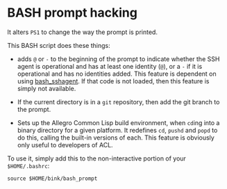 # BASH prompt hacking

It alters `PS1` to change the way the prompt is printed.

This BASH script does these things:

* adds `@` or `-` to the beginning of the prompt to indicate whether
  the SSH agent is operational and has at least one identity (`@`), or
  a `-` if it is operational and has no identities added.  This
  feature is dependent on using [bash_sshagent](bash_sshagent.md).  If
  that code is not loaded, then this feature is simply not available.

* If the current directory is in a `git` repository, then add the git
  branch to the prompt.

* Sets up the Allegro Common Lisp build environment, when `cd`ing into
  a binary directory for a given platform.  It redefines `cd`, `pushd`
  and `popd` to do this, calling the built-in versions of each.  This
  feature is obviously only useful to developers of ACL.

To use it, simply add this to the non-interactive portion of your
`$HOME/.bashrc`:

    source $HOME/bink/bash_prompt
